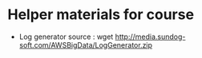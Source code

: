 # Helper materials for course
* Log generator source : wget http://media.sundog-soft.com/AWSBigData/LogGenerator.zip